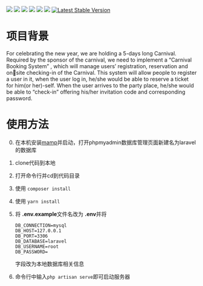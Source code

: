 
![](https://img.shields.io/badge/license-Anti_996-blue.svg)
![](https://img.shields.io/badge/license-MIT-black.svg)
![](https://img.shields.io/badge/language-php-orange.svg)
[![](https://img.shields.io/badge/cnblogs-@Noone-green.svg?colorA=abcdef)](https://blog.csdn.net/weixin_45120915?spm=1010.2135.3001.5113)
![](https://img.shields.io/badge/platform-Windows/MacOS/Linux-lightgrey.svg)
<a href="https://travis-ci.org/onevcat/Kingfisher"><img src="https://img.shields.io/travis/onevcat/Kingfisher/master.svg"></a>
<a href="https://packagist.org/packages/laravel/framework"><img src="https://img.shields.io/packagist/v/laravel/framework" alt="Latest Stable Version"></a>

# 项目背景
For celebrating the new year, we are holding a 5-days long Carnival. 
Required by the sponsor of the carnival, we need to implement a “Carnival 
Booking System” , which will manage users’ registration, reservation and onsite checking-in of the Carnival. This system will allow people to register a 
user in it, when the user log in, he/she would be able to reserve a ticket for 
him(or her)-self. When the user arrives to the party place, he/she would be 
able to “check-in” offering his/her invitation code and corresponding 
password.

# 使用方法
0. 在本机安装[mamp](https://www.mamp.info/)并启动，打开phpmyadmin数据库管理页面新建名为laravel的数据库

1. clone代码到本地

2. 打开命令行并cd到代码目录

3. 使用 `composer install`

4. 使用 `yarn install`

5. 将 <b>.env.example</b>文件名改为 <b>.env</b>并将

   ```
   DB_CONNECTION=mysql
   DB_HOST=127.0.0.1
   DB_PORT=3306
   DB_DATABASE=laravel
   DB_USERNAME=root
   DB_PASSWORD=
   ```

   字段改为本地数据库相关信息

6. 命令行中输入`php artisan serve`即可启动服务器

